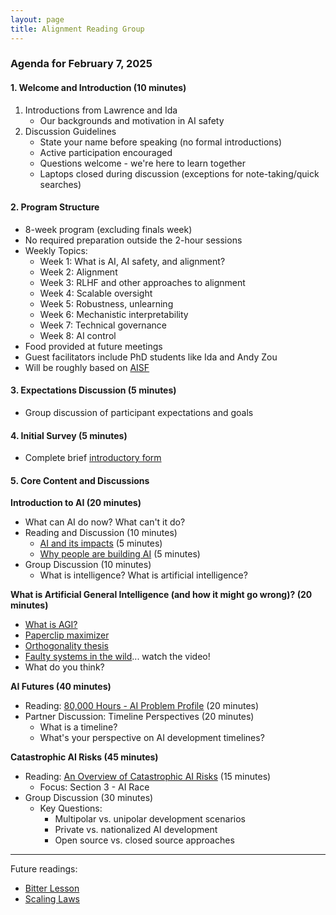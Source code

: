 ```yaml
---
layout: page
title: Alignment Reading Group
---
```


### Agenda for February 7, 2025

#### 1. Welcome and Introduction (10 minutes)
1. Introductions from Lawrence and Ida
   * Our backgrounds and motivation in AI safety
2. Discussion Guidelines
   * State your name before speaking (no formal introductions)
   * Active participation encouraged
   * Questions welcome - we're here to learn together
   * Laptops closed during discussion (exceptions for note-taking/quick searches)

#### 2. Program Structure
* 8-week program (excluding finals week)
* No required preparation outside the 2-hour sessions
* Weekly Topics:
  * Week 1: What is AI, AI safety, and alignment?
  * Week 2: Alignment
  * Week 3: RLHF and other approaches to alignment
  * Week 4: Scalable oversight
  * Week 5: Robustness, unlearning
  * Week 6: Mechanistic interpretability
  * Week 7: Technical governance
  * Week 8: AI control
* Food provided at future meetings
* Guest facilitators include PhD students like Ida and Andy Zou
* Will be roughly based on [AISF](https://course.aisafetyfundamentals.com/alignment)

#### 3. Expectations Discussion (5 minutes)
* Group discussion of participant expectations and goals

#### 4. Initial Survey (5 minutes)
* Complete brief [introductory form](https://docs.google.com/forms/d/e/1FAIpQLSeTaOr4pMsmTWqIv2rIjoZ_Jw5WCMp8HmSNvEEUqqwyILkP5Q/viewform?usp=dialog)

#### 5. Core Content and Discussions

**Introduction to AI (20 minutes)**
* What can AI do now? What can't it do?
* Reading and Discussion (10 minutes)
  * [AI and its impacts](https://aisafetyfundamentals.com/blog/ai-and-its-impacts/) (5 minutes)
  * [Why people are building AI](https://aisafetyfundamentals.com/blog/why-are-people-building-ai-systems/) (5 minutes)
* Group Discussion (10 minutes)
    * What is intelligence? What is artificial intelligence?

**What is Artificial General Intelligence (and how it might go wrong)? (20 minutes)**
* [What is AGI?](https://www.lesswrong.com/w/artificial-general-intelligence-agi)
* [Paperclip maximizer](https://www.lesswrong.com/w/squiggle-maximizer-formerly-paperclip-maximizer)
* [Orthogonality thesis](https://www.lesswrong.com/w/orthogonality-thesis)
* [Faulty systems in the wild](https://openai.com/index/faulty-reward-functions/)... watch the video!
* What do you think?

**AI Futures (40 minutes)**
* Reading: [80,000 Hours - AI Problem Profile](https://80000hours.org/problem-profiles/artificial-intelligence/) (20 minutes)
* Partner Discussion: Timeline Perspectives (20 minutes)
  * What is a timeline?
  * What's your perspective on AI development timelines?

**Catastrophic AI Risks (45 minutes)**
* Reading: [An Overview of Catastrophic AI Risks](https://arxiv.org/pdf/2306.12001) (15 minutes)
  * Focus: Section 3 - AI Race
* Group Discussion (30 minutes)
  * Key Questions:
    * Multipolar vs. unipolar development scenarios
    * Private vs. nationalized AI development
    * Open source vs. closed source approaches

---
Future readings:
* [Bitter Lesson](http://www.incompleteideas.net/IncIdeas/BitterLesson.html)
* [Scaling Laws](https://arxiv.org/pdf/2001.08361)